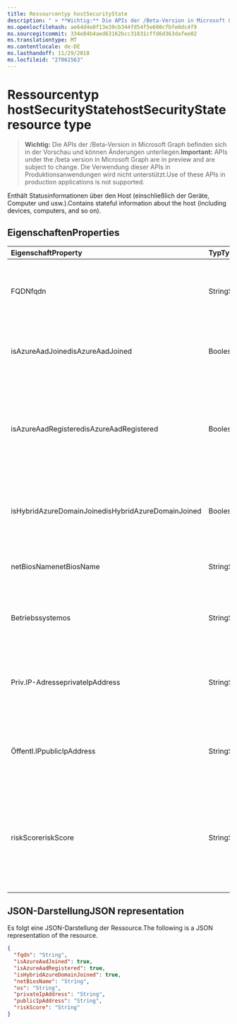 ```yaml
---
title: Ressourcentyp hostSecurityState
description: " > **Wichtig:** Die APIs der /Beta-Version in Microsoft Graph befinden sich in der Vorschau und können Änderungen unterliegen. Die Verwendung dieser APIs in Produktionsanwendungen wird nicht unterstützt."
ms.openlocfilehash: ae64d4e0f13e39cb344fd54f5e600cfbfe0dc4f9
ms.sourcegitcommit: 334e84b4aed63162bcc31831cffd6d363dafee02
ms.translationtype: MT
ms.contentlocale: de-DE
ms.lasthandoff: 11/29/2018
ms.locfileid: "27061563"
---
```

# <a name="hostsecuritystate-resource-type"></a><span data-ttu-id="97ce2-104">Ressourcentyp hostSecurityState</span><span class="sxs-lookup"><span data-stu-id="97ce2-104">hostSecurityState resource type</span></span>

 > <span data-ttu-id="97ce2-105">**Wichtig:** Die APIs der /Beta-Version in Microsoft Graph befinden sich in der Vorschau und können Änderungen unterliegen.</span><span class="sxs-lookup"><span data-stu-id="97ce2-105">**Important:** APIs under the /beta version in Microsoft Graph are in preview and are subject to change.</span></span> <span data-ttu-id="97ce2-106">Die Verwendung dieser APIs in Produktionsanwendungen wird nicht unterstützt.</span><span class="sxs-lookup"><span data-stu-id="97ce2-106">Use of these APIs in production applications is not supported.</span></span>

<span data-ttu-id="97ce2-107">Enthält Statusinformationen über den Host (einschließlich der Geräte, Computer und usw.).</span><span class="sxs-lookup"><span data-stu-id="97ce2-107">Contains stateful information about the host (including devices, computers, and so on).</span></span>

## <a name="properties"></a><span data-ttu-id="97ce2-108">Eigenschaften</span><span class="sxs-lookup"><span data-stu-id="97ce2-108">Properties</span></span>

| <span data-ttu-id="97ce2-109">Eigenschaft</span><span class="sxs-lookup"><span data-stu-id="97ce2-109">Property</span></span>   | <span data-ttu-id="97ce2-110">Typ</span><span class="sxs-lookup"><span data-stu-id="97ce2-110">Type</span></span>|<span data-ttu-id="97ce2-111">Beschreibung</span><span class="sxs-lookup"><span data-stu-id="97ce2-111">Description</span></span>|
|:---------------|:--------|:----------|
|<span data-ttu-id="97ce2-112">FQDN</span><span class="sxs-lookup"><span data-stu-id="97ce2-112">fqdn</span></span>|<span data-ttu-id="97ce2-113">String</span><span class="sxs-lookup"><span data-stu-id="97ce2-113">String</span></span>|<span data-ttu-id="97ce2-114">Host-FQDN (Fully Qualified Domain Name) (beispielsweise machine.company.com).</span><span class="sxs-lookup"><span data-stu-id="97ce2-114">Host FQDN (Fully Qualified Domain Name) (for example, machine.company.com).</span></span>|
|<span data-ttu-id="97ce2-115">isAzureAadJoined</span><span class="sxs-lookup"><span data-stu-id="97ce2-115">isAzureAadJoined</span></span>|<span data-ttu-id="97ce2-116">Boolesch</span><span class="sxs-lookup"><span data-stu-id="97ce2-116">Boolean</span></span>|<span data-ttu-id="97ce2-117">True, wenn der Host Domäne Azure Active Directory Domain Services beigetreten ist.</span><span class="sxs-lookup"><span data-stu-id="97ce2-117">True if the host is domain joined to Azure Active Directory Domain Services.</span></span>|
|<span data-ttu-id="97ce2-118">isAzureAadRegistered</span><span class="sxs-lookup"><span data-stu-id="97ce2-118">isAzureAadRegistered</span></span>|<span data-ttu-id="97ce2-119">Boolesch</span><span class="sxs-lookup"><span data-stu-id="97ce2-119">Boolean</span></span>|<span data-ttu-id="97ce2-120">True, wenn der Host mit Azure Active Directory Gerät-Registrierung (BYOD Geräte - d. h., nicht vollständig durch Enterprise verwaltet) registriert.</span><span class="sxs-lookup"><span data-stu-id="97ce2-120">True if the host registered with Azure Active Directory Device Registration (BYOD devices - that is, not fully managed by enterprise).</span></span>|
|<span data-ttu-id="97ce2-121">isHybridAzureDomainJoined</span><span class="sxs-lookup"><span data-stu-id="97ce2-121">isHybridAzureDomainJoined</span></span>|<span data-ttu-id="97ce2-122">Boolesch</span><span class="sxs-lookup"><span data-stu-id="97ce2-122">Boolean</span></span>|<span data-ttu-id="97ce2-123">True, wenn der Host der Domäne mit einer lokalen Active Directory-Domäne verbunden ist.</span><span class="sxs-lookup"><span data-stu-id="97ce2-123">True if the host is domain joined to an on-premises Active Directory domain.</span></span>|
|<span data-ttu-id="97ce2-124">netBiosName</span><span class="sxs-lookup"><span data-stu-id="97ce2-124">netBiosName</span></span>|<span data-ttu-id="97ce2-125">String</span><span class="sxs-lookup"><span data-stu-id="97ce2-125">String</span></span>|<span data-ttu-id="97ce2-126">Der Name der lokalen Host ohne den DNS-Domänennamen.</span><span class="sxs-lookup"><span data-stu-id="97ce2-126">The local host name, without the DNS domain name.</span></span>|
|<span data-ttu-id="97ce2-127">Betriebssystem</span><span class="sxs-lookup"><span data-stu-id="97ce2-127">os</span></span>|<span data-ttu-id="97ce2-128">String</span><span class="sxs-lookup"><span data-stu-id="97ce2-128">String</span></span>|<span data-ttu-id="97ce2-129">Host-Betriebssystem.</span><span class="sxs-lookup"><span data-stu-id="97ce2-129">Host Operating System.</span></span> <span data-ttu-id="97ce2-130">(Z. B. Windows10, Mac OS, RHEL, usw.).</span><span class="sxs-lookup"><span data-stu-id="97ce2-130">(For example, Windows10, MacOS, RHEL, etc.).</span></span>|
|<span data-ttu-id="97ce2-131">Priv.IP-Adresse</span><span class="sxs-lookup"><span data-stu-id="97ce2-131">privateIpAddress</span></span>|<span data-ttu-id="97ce2-132">String</span><span class="sxs-lookup"><span data-stu-id="97ce2-132">String</span></span>|<span data-ttu-id="97ce2-133">Private (nicht-routingfähige) IPv4 oder IPv6-Adresse (siehe [RFC 1918](https://tools.ietf.org/html/rfc1918)) zum Zeitpunkt der Warnung.</span><span class="sxs-lookup"><span data-stu-id="97ce2-133">Private (not routable) IPv4 or IPv6 address (see [RFC 1918](https://tools.ietf.org/html/rfc1918)) at the time of the alert.</span></span>|
|<span data-ttu-id="97ce2-134">Öffentl.IP</span><span class="sxs-lookup"><span data-stu-id="97ce2-134">publicIpAddress</span></span>|<span data-ttu-id="97ce2-135">String</span><span class="sxs-lookup"><span data-stu-id="97ce2-135">String</span></span>|<span data-ttu-id="97ce2-136">Öffentlich routingfähige IPv4 oder IPv6-Adresse (siehe [RFC 1918](https://tools.ietf.org/html/rfc1918)) zum Zeitpunkt der Warnung.</span><span class="sxs-lookup"><span data-stu-id="97ce2-136">Publicly routable IPv4 or IPv6 address (see [RFC 1918](https://tools.ietf.org/html/rfc1918)) at time of the alert.</span></span>|
|<span data-ttu-id="97ce2-137">riskScore</span><span class="sxs-lookup"><span data-stu-id="97ce2-137">riskScore</span></span>|<span data-ttu-id="97ce2-138">String</span><span class="sxs-lookup"><span data-stu-id="97ce2-138">String</span></span>|<span data-ttu-id="97ce2-139">Provider-generiert/berechnet Risiko Bewertung des Hosts.</span><span class="sxs-lookup"><span data-stu-id="97ce2-139">Provider-generated/calculated risk score of the host.</span></span>  <span data-ttu-id="97ce2-140">Empfohlene Wertebereich von 0 bis 1, die den Prozentsatz entspricht.</span><span class="sxs-lookup"><span data-stu-id="97ce2-140">Recommended value range of 0-1, which equates to a percentage.</span></span>|

## <a name="json-representation"></a><span data-ttu-id="97ce2-141">JSON-Darstellung</span><span class="sxs-lookup"><span data-stu-id="97ce2-141">JSON representation</span></span>

<span data-ttu-id="97ce2-142">Es folgt eine JSON-Darstellung der Ressource.</span><span class="sxs-lookup"><span data-stu-id="97ce2-142">The following is a JSON representation of the resource.</span></span>

<!-- {
  "blockType": "resource",
  "optionalProperties": [

  ],
  "@odata.type": "microsoft.graph.hostSecurityState"
}-->

```json
{
  "fqdn": "String",
  "isAzureAadJoined": true,
  "isAzureAadRegistered": true,
  "isHybridAzureDomainJoined": true,
  "netBiosName": "String",
  "os": "String",
  "privateIpAddress": "String",
  "publicIpAddress": "String",
  "riskScore": "String"
}

```

<!-- uuid: 8fcb5dbc-d5aa-4681-8e31-b001d5168d79
2015-10-25 14:57:30 UTC -->
<!-- {
  "type": "#page.annotation",
  "description": "hostSecurityState resource",
  "keywords": "",
  "section": "documentation",
  "tocPath": ""
}-->
